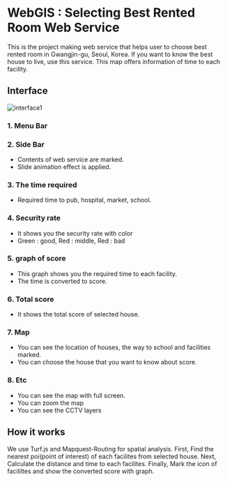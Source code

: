 # WebGIS : Selecting Best Rented Room Web Service
This is the project making web service that helps user to choose best rented room in Gwangjin-gu, Seoul, Korea.
If you want to know the best house to live, use this service.
This map offers information of time to each facility.


## Interface
![interface1](https://user-images.githubusercontent.com/25999141/42417615-93e4804e-82c9-11e8-9069-38608d6a2629.png)


### 1. Menu Bar

### 2. Side Bar
- Contents of web service are marked.
- Slide animation effect is applied.

### 3. The time required
- Required time to pub, hospital, market, school.

### 4. Security rate
- It shows you the security rate with color
- Green : good, Red : middle, Red : bad

### 5. graph of score
- This graph shows you the required time to each facility.
- The time is converted to score.

### 6. Total score
- It shows the total score of selected house.

### 7. Map
- You can see the location of houses, the way to school and facilities marked.
- You can choose the house that you want to know about score.

### 8. Etc
- You can see the map with full screen.
- You can zoom the map
- You can see the CCTV layers

## How it works
We use Turf.js and Mapquest-Routing for spatial analysis.
First, Find the nearest poi(point of interest) of each facilites from selected house.
Next, Calculate the distance and time to each facilites.
Finally, Mark the icon of facililtes and show the converted score with graph.
